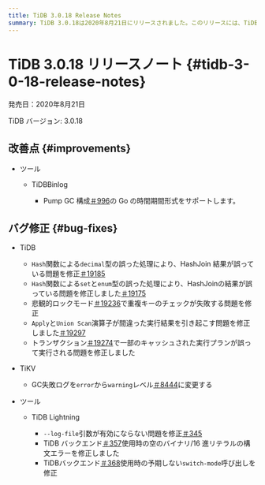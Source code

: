 ```yaml
---
title: TiDB 3.0.18 Release Notes
summary: TiDB 3.0.18は2020年8月21日にリリースされました。このリリースには、TiDB Binlogの改善と、TiDBおよびTiKVのバグ修正が含まれています。TiDBのバグ修正には、小数点、集合、列挙型の処理に関する問題、重複キーとキャッシュされた実行プランに関する問題が含まれます。TiKVのバグ修正には、GC失敗ログレベルの変更が含まれます。TiDB TiDB Lightning、ログファイル引数、構文エラー、予期しない呼び出しに関する問題も修正されました。
---
```


# TiDB 3.0.18 リリースノート {#tidb-3-0-18-release-notes}

発売日：2020年8月21日

TiDB バージョン: 3.0.18

## 改善点 {#improvements}

-   ツール

    -   TiDBBinlog

        -   Pump GC 構成[＃996](https://github.com/pingcap/tidb-binlog/pull/996)の Go の時間期間形式をサポートします。

## バグ修正 {#bug-fixes}

-   TiDB

    -   `Hash`関数による`decimal`型の誤った処理により、HashJoin 結果が誤っている問題を修正[＃19185](https://github.com/pingcap/tidb/pull/19185)
    -   `Hash`関数による`set`と`enum`型の誤った処理により、HashJoinの結果が誤っている問題を修正しました[＃19175](https://github.com/pingcap/tidb/pull/19175)
    -   悲観的ロックモード[＃19236](https://github.com/pingcap/tidb/pull/19236)で重複キーのチェックが失敗する問題を修正
    -   `Apply`と`Union Scan`演算子が間違った実行結果を引き起こす問題を修正しました[＃19297](https://github.com/pingcap/tidb/pull/19297)
    -   トランザクション[＃19274](https://github.com/pingcap/tidb/pull/19274)で一部のキャッシュされた実行プランが誤って実行される問題を修正しました

-   TiKV

    -   GC失敗ログを`error`から`warning`レベル[＃8444](https://github.com/tikv/tikv/pull/8444)に変更する

-   ツール

    -   TiDB Lightning

        -   `--log-file`引数が有効にならない問題を修正[＃345](https://github.com/pingcap/tidb-lightning/pull/345)
        -   TiDB バックエンド[＃357](https://github.com/pingcap/tidb-lightning/pull/357)使用時の空のバイナリ/16 進リテラルの構文エラーを修正しました
        -   TiDBバックエンド[＃368](https://github.com/pingcap/tidb-lightning/pull/368)使用時の予期しない`switch-mode`呼び出しを修正
